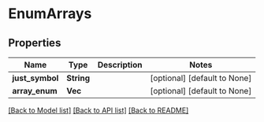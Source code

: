 # EnumArrays

## Properties
Name | Type | Description | Notes
------------ | ------------- | ------------- | -------------
**just_symbol** | **String** |  | [optional] [default to None]
**array_enum** | **Vec<String>** |  | [optional] [default to None]

[[Back to Model list]](../README.md#documentation-for-models) [[Back to API list]](../README.md#documentation-for-api-endpoints) [[Back to README]](../README.md)


